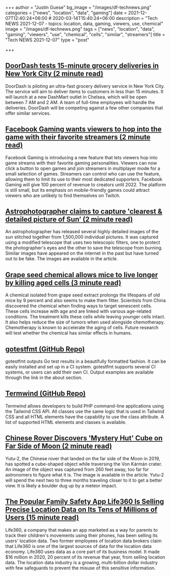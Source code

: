 +++
author = "Justin Guese"
bg_image = "/images/df-technews.png"
categories = ["news", "location", "data", "gaming"]
date = 2021-12-07T12:40:24+06:00 # 2020-03-14T15:40:24+06:00
description = "Tech NEWS 2021-12-07 - topics: location, data, gaming, viewers, use, chemical"
image = "/images/df-technews.png"
tags = ["news", "location", "data", "gaming", "viewers", "use", "chemical", "cells", "similar", "streamers"]
title = "Tech NEWS 2021-12-07"
type = "post"

+++

## [DoorDash tests 15-minute grocery deliveries in New York City (2 minute read)](https://www.engadget.com/doordash-15-minute-grocery-delivery-nyc-ultra-fast-200711153.html)

DoorDash is piloting an ultra-fast grocery delivery service in New York City. The service will aim to deliver items to customers in less than 15 minutes. It will launch at a new DashMart outlet in Chelsea, which will be open between 7 AM and 2 AM. A team of full-time employees will handle the deliveries. DoorDash will be competing against a few other companies that offer similar services.

## [Facebook Gaming wants viewers to hop into the game with their favorite streamers (2 minute read)](https://techcrunch.com/2021/12/06/facebook-gaming-play-with-streamer/)

Facebook Gaming is introducing a new feature that lets viewers hop into game streams with their favorite gaming personalities. Viewers can now click a button to open games and join streamers in multiplayer mode for a small selection of games. Streamers can control who can use the feature, allowing them to limit its use to their most dedicated supporters. Facebook Gaming will give 100 percent of revenue to creators until 2022. The platform is still small, but its emphasis on mobile-friendly games could attract viewers who are unlikely to find themselves on Twitch.

## [Astrophotographer claims to capture 'clearest & detailed picture of Sun’ (2 minute read)](https://www.republicworld.com/technology-news/science/astrophotographer-claims-to-capture-clearest-and-detailed-picture-of-sun-see-pics.html)

An astrophotographer has released several highly detailed images of the sun stitched together from 1,500,000 individual pictures. It was captured using a modified telescope that uses two telescopic filters, one to protect the photographer's eyes and the other to save the telescope from burning. Similar images have appeared on the internet in the past but have turned out to be fake. The images are available in the article.

## [Grape seed chemical allows mice to live longer by killing aged cells (3 minute read)](https://www.newscientist.com/article/2300346-grape-seed-chemical-allows-mice-to-live-longer-by-killing-aged-cells/)

A chemical isolated from grape seed extract prolongs the lifespans of old mice by 9 percent and also seems to make them fitter. Scientists from China discovered the chemical when finding ways to target senescent cells. These cells increase with age and are linked with various age-related conditions. The treatment kills these cells while leaving younger cells intact. It also helps reduce the size of tumors when used alongside chemotherapy. Chemotherapy is known to accelerate the aging of cells. Future research will test whether the chemical has similar effects in humans.

## [gotestfmt (GitHub Repo)](https://github.com/haveyoudebuggedit/gotestfmt)

gotestfmt outputs Go test results in a beautifully formatted fashion. It can be easily installed and set up in a CI system. gotestfmt supports several CI systems, or users can add their own CI. Output examples are available through the link in the about section.

## [Termwind (GitHub Repo)](https://github.com/nunomaduro/termwind?ref=producthunt)

Termwind allows developers to build PHP command-line applications using the Tailwind CSS API. All classes use the same logic that is used in Tailwind CSS and all HTML elements have the capability to use the class attribute. A list of supported HTML elements and classes is available.

## [Chinese Rover Discovers 'Mystery Hut' Cube on Far Side of Moon (2 minute read)](https://www.vice.com/en/article/g5qvxm/chinese-rover-discovers-mystery-hut-cube-on-far-side-of-moon)

Yutu-2, the Chinese rover that landed on the far side of the Moon in 2019, has spotted a cube-shaped object while traversing the Von Kármán crater. An image of the object was captured from 260 feet away, too far for astronomers to figure what it is. The image is available in the article. Yutu-2 will spend the next two to three months traveling closer to it to get a better view. It is likely a boulder dug up by a meteor impact.

## [The Popular Family Safety App Life360 Is Selling Precise Location Data on Its Tens of Millions of Users (15 minute read)](https://themarkup.org/privacy/2021/12/06/the-popular-family-safety-app-life360-is-selling-precise-location-data-on-its-tens-of-millions-of-user)

Life360, a company that makes an app marketed as a way for parents to track their children's movements using their phones, has been selling its users' location data. Two former employees of location data brokers claim that Life360 is one of the largest sources of data for the location data economy. Life360 uses data as a core part of its business model. It made $16 million in 2020, 20 percent of its revenue that year, from selling location data. The location data industry is a growing, multi-billion dollar industry with few safeguards to prevent the misuse of this sensitive information.

